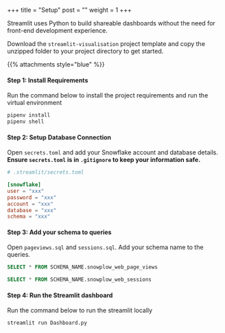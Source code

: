 +++
title = "Setup"
post = ""
weight = 1
+++

Streamlit uses Python to build shareable dashboards without the need for front-end development experience. 

Download the `streamlit-visualisation` project template and copy the unzipped folder to your project directory to get started.

{{% attachments style="blue" %}}

#### **Step 1:** Install Requirements
Run the command below to install the project requirements and run the virtual environment

```cmd
pipenv install
pipenv shell
```

#### **Step 2:** Setup Database Connection
Open `secrets.toml` and add your Snowflake account and database details. **Ensure `secrets.toml` is in `.gitignore` to keep your information safe.**

```toml
# .streamlit/secrets.toml

[snowflake]
user = "xxx" 
password = "xxx" 
account = "xxx"
database = "xxx"
schema = "xxx"

```

#### **Step 3:** Add your schema to queries
Open `pageviews.sql` and `sessions.sql`. Add your schema name to the queries.

```sql
SELECT * FROM SCHEMA_NAME.snowplow_web_page_views 

SELECT * FROM SCHEMA_NAME.snowplow_web_sessions 
```

#### **Step 4:** Run the Streamlit dashboard
Run the command below to run the streamlit locally

```cmd
streamlit run Dashboard.py
```
